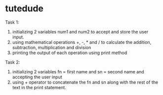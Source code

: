 # tutedude

Task 1: 

1. initializing 2 variables num1 and num2 to accept and store the user input. 
2. using mathematical operations +, -, * and / to calculate the addition, subtraction, multiplication and division
3. printing the output of each operation using print method

Task 2: 

1. initializing 2 variables fn = first name and sn = second name and accepting the user input
2. using + operator to concatenate the fn and sn along with the rest of the text in the print statement. 
